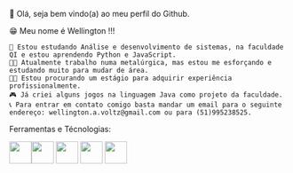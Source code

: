 👋 Olá, seja bem vindo(a) ao meu perfil do Github.

  😁 Meu nome é Wellington !!!
  
    📘 Estou estudando Análise e desenvolvimento de sistemas, na faculdade QI e estou aprendendo Python e JavaScript.
    🧑‍🏭 Atualmente trabalho numa metalúrgica, mas estou me esforçando e estudando muito para mudar de área.
    🧑‍💼 Estou procurando um estágio para adquirir experiência profissionalmente.
    🎮 Já criei alguns jogos na linguagem Java como projeto da faculdade.
    📞 Para entrar em contato comigo basta mandar um email para o seguinte endereço: wellington.a.voltz@gmail.com ou para (51)995238525.


Ferramentas e Técnologias:

<img src="https://cdn.jsdelivr.net/gh/devicons/devicon/icons/java/java-original-wordmark.svg" width="40" height="40" /><img src="https://cdn.jsdelivr.net/gh/devicons/devicon/icons/mysql/mysql-original-wordmark.svg" width="40" height="40" />
<img src="https://cdn.jsdelivr.net/gh/devicons/devicon/icons/javascript/javascript-original.svg" width="40" height="40" />
<img src="https://cdn.jsdelivr.net/gh/devicons/devicon/icons/html5/html5-original.svg" width="40" height="40" />
<img src="https://cdn.jsdelivr.net/gh/devicons/devicon/icons/css3/css3-original.svg" width="40" height="40" />
          

